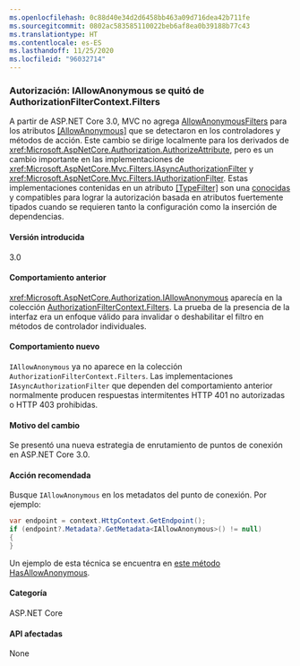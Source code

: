 ```yaml
---
ms.openlocfilehash: 0c88d40e34d2d6458bb463a09d716dea42b711fe
ms.sourcegitcommit: 0802ac583585110022beb6af8ea0b39188b77c43
ms.translationtype: HT
ms.contentlocale: es-ES
ms.lasthandoff: 11/25/2020
ms.locfileid: "96032714"
---
```

### <a name="authorization-iallowanonymous-removed-from-authorizationfiltercontextfilters"></a>Autorización: IAllowAnonymous se quitó de AuthorizationFilterContext.Filters

A partir de ASP.NET Core 3.0, MVC no agrega [AllowAnonymousFilters](xref:Microsoft.AspNetCore.Mvc.Authorization.AllowAnonymousFilter) para los atributos [[AllowAnonymous]](xref:Microsoft.AspNetCore.Authorization.AllowAnonymousAttribute) que se detectaron en los controladores y métodos de acción. Este cambio se dirige localmente para los derivados de <xref:Microsoft.AspNetCore.Authorization.AuthorizeAttribute>, pero es un cambio importante en las implementaciones de <xref:Microsoft.AspNetCore.Mvc.Filters.IAsyncAuthorizationFilter> y <xref:Microsoft.AspNetCore.Mvc.Filters.IAuthorizationFilter>. Estas implementaciones contenidas en un atributo [[TypeFilter]](xref:Microsoft.AspNetCore.Mvc.TypeFilterAttribute) son una [conocidas](https://stackoverflow.com/a/41348219/608220) y compatibles para lograr la autorización basada en atributos fuertemente tipados cuando se requieren tanto la configuración como la inserción de dependencias.

#### <a name="version-introduced"></a>Versión introducida

3.0

#### <a name="old-behavior"></a>Comportamiento anterior

<xref:Microsoft.AspNetCore.Authorization.IAllowAnonymous> aparecía en la colección [AuthorizationFilterContext.Filters](xref:Microsoft.AspNetCore.Mvc.Filters.FilterContext.Filters%2A). La prueba de la presencia de la interfaz era un enfoque válido para invalidar o deshabilitar el filtro en métodos de controlador individuales.

#### <a name="new-behavior"></a>Comportamiento nuevo

`IAllowAnonymous` ya no aparece en la colección `AuthorizationFilterContext.Filters`. Las implementaciones `IAsyncAuthorizationFilter` que dependen del comportamiento anterior normalmente producen respuestas intermitentes HTTP 401 no autorizadas o HTTP 403 prohibidas.

#### <a name="reason-for-change"></a>Motivo del cambio

Se presentó una nueva estrategia de enrutamiento de puntos de conexión en ASP.NET Core 3.0.

#### <a name="recommended-action"></a>Acción recomendada

Busque `IAllowAnonymous` en los metadatos del punto de conexión. Por ejemplo:

```csharp
var endpoint = context.HttpContext.GetEndpoint();
if (endpoint?.Metadata?.GetMetadata<IAllowAnonymous>() != null)
{
}
```

Un ejemplo de esta técnica se encuentra en [este método HasAllowAnonymous](https://github.com/dotnet/aspnetcore/blob/bd65275148abc9b07a3b59797a88d485341152bf/src/Mvc/Mvc.Core/src/Authorization/AuthorizeFilter.cs#L236).

#### <a name="category"></a>Categoría

ASP.NET Core

#### <a name="affected-apis"></a>API afectadas

None

<!--

#### Affected APIs

Not detectable via API analysis

-->
